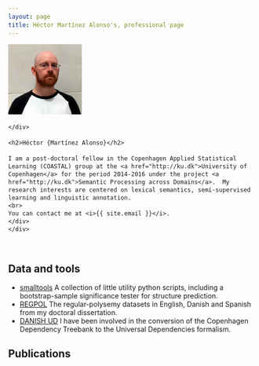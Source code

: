 ```yaml
---
layout: page
title: Héctor Martínez Alonso's, professional page
---
```

<div >
          <!-- Main component for a primary marketing message or call to action -->
  <div >
    <div class="pull-right">
      <img src="self_square.jpg" width="150"/>
    
    </div>

    <h2>Héctor {Martínez Alonso}</h2>

    I am a post-doctoral fellow in the Copenhagen Applied Statistical Learning (COASTAL) group at the <a href="http://ku.dk">University of Copenhagen</a> for the period 2014-2016 under the project <a href="http://ku.dk">Semantic Processing across Domains</a>.  My research interests are centered on lexical semantics, semi-supervised learning and linguistic annotation.
    <br>
    You can contact me at <i>{{ site.email }}</i>.
    </div>
    </div>
<br>



## Data and tools



* [smalltools](https://github.com/hectormartinez/smalltools) A collection of little utility python scripts, including a bootstrap-sample significance tester for structure prediction.
* [REGPOL](https://github.com/hectormartinez/regpol) The regular-polysemy datasets in English, Danish and Spanish from my doctoral dissertation.
* [DANISH UD](http://universaldependencies.github.io/docs/) I have been involved in the conversion of the Copenhagen Dependency Treebank to the Universal Dependencies formalism.



## Publications

